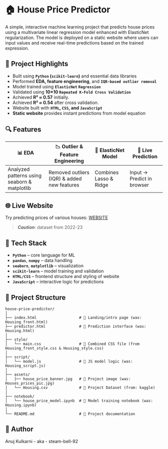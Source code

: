 # 🏠 House Price Predictor

A simple, interactive machine learning project that predicts house prices using a multivariate linear regression model enhanced with ElasticNet regularization. The model is deployed on a static website where users can input values and receive real-time predictions based on the trained expression.

## 📌 Project Highlights

- Built using **`Python` (`scikit-learn`)** and essential data libraries
- Performed **EDA, feature engineering**, and **`IQR-based outlier removal`**
- Model trained using **`ElasticNet` `Regression`**
- Validated using **10×10 `Repeated K-Fold Cross Validation`**
- Achieved **R² ≈ 0.57** initially.
- Achieved **R² ≈ 0.54** after cross validation.
- Website built with **`HTML`, `CSS`, and `JavaScript`**
- **Static website** provides instant predictions from model equation

## 🔍 Features

| 📊 EDA | 📉 Outlier & Feature Engineering | 🧠 ElasticNet Model | 🚀 Live Prediction |
|-------|------------------------------|-------------------|-----------------|
| Analyzed patterns using seaborn & matplotlib | Removed outliers (IQR) & added new features | Combines Lasso & Ridge | Input → Predict in browser |

## 🌐 Live Website
Try predicting prices of various houses: <a href='https://steam-bell-92.github.io/House-Price-Prediction/Housing_front.html'>WEBSITE</a><br>
> ***Caution***: dataset from 2022-23

## 🧰 Tech Stack

- **`Python`** – core language for ML
- **`pandas`**, **`numpy`** – data handling
- **`seaborn`**, **`matplotlib`** – visualization
- **`scikit-learn`** – model training and validation
- **`HTML/CSS`** – frontend structure and styling of website
- **`JavaScript`** – interactive logic for predictions

## 📁 Project Structure

```
house-price-predictor/
│
├── index.html                   # 🔹 Landing/intro page (was: Housing_front.html)
├── predictor.html               # 🔹 Prediction interface (was: Housing.html)
│
├── style/
│   └── main.css                 # 🔹 Combined CSS file (from Housing_front_style.css & Housing_style.css)
│
├── script/
│   └── model.js                 # 🔹 JS model logic (was: Housing_script.js)
│
├── assets/
│   ├── house_price_banner.jpg   # 🔹 Project image (was: Houses_prices_pic.jpg)                    
│   └── Housing.csv              # 🔹 Project Dataset (from: kaggle)    
|
├── notebook/
│   └── house_price_model.ipynb  # 🔹 Model training notebook (was: Housing.ipynb)
│
└── README.md                    # 🔹 Project documentation
```

## 👤 Author
Anuj Kulkarni - aka - steam-bell-92
